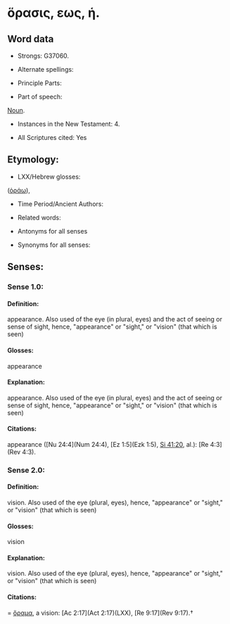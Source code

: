# ὅρασις, εως, ἡ.

<!-- Status: S2=NeedsReview -->
<!-- Lexica used for edits: BDAG, FFM, LN, A-S -->

## Word data

* Strongs: G37060.

* Alternate spellings:



* Principle Parts: 


* Part of speech: 

[Noun](http://ugg.readthedocs.io/en/latest/noun.html).


* Instances in the New Testament: 4.

* All Scriptures cited: Yes

## Etymology: 


* LXX/Hebrew glosses: 

([ὁράω]()),

* Time Period/Ancient Authors: 


* Related words: 

* Antonyms for all senses

* Synonyms for all senses: 


## Senses: 



### Sense  1.0: 

#### Definition:

appearance.  Also used of the eye (in plural, eyes) and the act of seeing or sense of sight, hence, "appearance" or "sight," or "vision" (that which is seen)

#### Glosses: 

appearance

#### Explanation: 

appearance.  Also used of the eye (in plural, eyes) and the act of seeing or sense of sight, hence, "appearance" or "sight," or "vision" (that which is seen)

#### Citations: 

appearance ([Nu 24:4](Num 24:4), [Ez 1:5](Ezk 1:5), [Si 41:20](Sir.41.20), al.): [Re 4:3](Rev 4:3).

### Sense  2.0: 

#### Definition: 

vision.  Also used of the eye (plural, eyes), hence, "appearance" or "sight," or "vision" (that which is seen)

#### Glosses: 

vision 

#### Explanation: 

vision.  Also used of the eye (plural, eyes), hence, "appearance" or "sight," or "vision" (that which is seen)

#### Citations: 

= [ὅραμα](), a vision: [Ac 2:17](Act 2:17)(LXX), [Re 9:17](Rev 9:17).†
